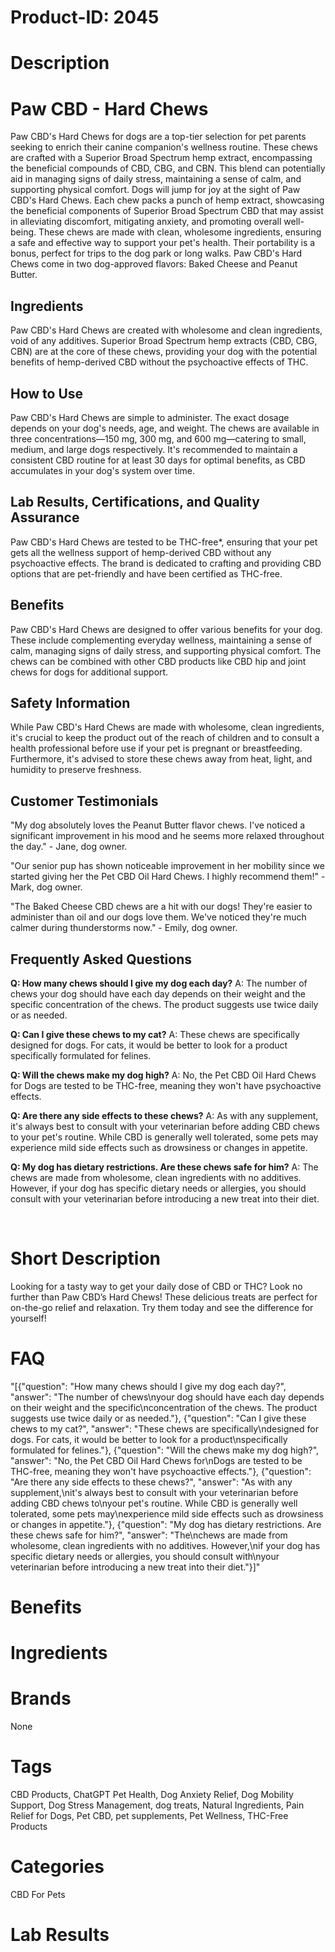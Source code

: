 # Product-ID: 2045

# Description

<h1>Paw CBD - Hard Chews</h1>
<p>Paw CBD's Hard Chews for dogs are a top-tier selection for pet parents seeking to enrich their canine companion's wellness routine. These chews are crafted with a Superior Broad Spectrum hemp extract, encompassing the beneficial compounds of CBD, CBG, and CBN. This blend can potentially aid in managing signs of daily stress, maintaining a sense of calm, and supporting physical comfort. Dogs will jump for joy at the sight of Paw CBD's Hard Chews. Each chew packs a punch of hemp extract, showcasing the beneficial components of Superior Broad Spectrum CBD that may assist in alleviating discomfort, mitigating anxiety, and promoting overall well-being. These chews are made with clean, wholesome ingredients, ensuring a safe and effective way to support your pet's health. Their portability is a bonus, perfect for trips to the dog park or long walks. Paw CBD's Hard Chews come in two dog-approved flavors: Baked Cheese and Peanut Butter.</p>
<h2>Ingredients</h2>
<p>Paw CBD's Hard Chews are created with wholesome and clean ingredients, void of any additives. Superior Broad Spectrum hemp extracts (CBD, CBG, CBN) are at the core of these chews, providing your dog with the potential benefits of hemp-derived CBD without the psychoactive effects of THC.</p>
<h2>How to Use</h2>
<p>Paw CBD's Hard Chews are simple to administer. The exact dosage depends on your dog's needs, age, and weight. The chews are available in three concentrations—150 mg, 300 mg, and 600 mg—catering to small, medium, and large dogs respectively. It's recommended to maintain a consistent CBD routine for at least 30 days for optimal benefits, as CBD accumulates in your dog's system over time.</p>
<h2>Lab Results, Certifications, and Quality Assurance</h2>
<p>Paw CBD's Hard Chews are tested to be THC-free*, ensuring that your pet gets all the wellness support of hemp-derived CBD without any psychoactive effects. The brand is dedicated to crafting and providing CBD options that are pet-friendly and have been certified as THC-free.</p>
<h2>Benefits</h2>
<p>Paw CBD's Hard Chews are designed to offer various benefits for your dog. These include complementing everyday wellness, maintaining a sense of calm, managing signs of daily stress, and supporting physical comfort. The chews can be combined with other CBD products like CBD hip and joint chews for dogs for additional support.</p>
<h2>Safety Information</h2>
<p>While Paw CBD's Hard Chews are made with wholesome, clean ingredients, it's crucial to keep the product out of the reach of children and to consult a health professional before use if your pet is pregnant or breastfeeding. Furthermore, it's advised to store these chews away from heat, light, and humidity to preserve freshness.</p>
<h2>Customer Testimonials</h2>
<p>"My dog absolutely loves the Peanut Butter flavor chews. I've noticed a significant improvement in his mood and he seems more relaxed throughout the day." - Jane, dog owner.</p>
<p>"Our senior pup has shown noticeable improvement in her mobility since we started giving her the Pet CBD Oil Hard Chews. I highly recommend them!" - Mark, dog owner.</p>
<p>"The Baked Cheese CBD chews are a hit with our dogs! They're easier to administer than oil and our dogs love them. We've noticed they're much calmer during thunderstorms now." - Emily, dog owner.</p>
<h2>Frequently Asked Questions</h2>
<p><strong>Q: How many chews should I give my dog each day?</strong> A: The number of chews your dog should have each day depends on their weight and the specific concentration of the chews. The product suggests use twice daily or as needed.</p>
<p><strong>Q: Can I give these chews to my cat?</strong> A: These chews are specifically designed for dogs. For cats, it would be better to look for a product specifically formulated for felines.</p>
<p><strong>Q: Will the chews make my dog high?</strong> A: No, the Pet CBD Oil Hard Chews for Dogs are tested to be THC-free, meaning they won't have psychoactive effects.</p>
<p><strong>Q: Are there any side effects to these chews?</strong> A: As with any supplement, it's always best to consult with your veterinarian before adding CBD chews to your pet's routine. While CBD is generally well tolerated, some pets may experience mild side effects such as drowsiness or changes in appetite.</p>
<p><strong>Q: My dog has dietary restrictions. Are these chews safe for him?</strong> A: The chews are made from wholesome, clean ingredients with no additives. However, if your dog has specific dietary needs or allergies, you should consult with your veterinarian before introducing a new treat into their diet.</p>
<p>&nbsp;</p>


# Short Description

<p>Looking for a tasty way to get your daily dose of CBD or THC? Look no further than Paw CBD&#8217;s Hard Chews! These delicious treats are perfect for on-the-go relief and relaxation. Try them today and see the difference for yourself!</p>


# FAQ
"[{\"question\": \"How many chews should I give my dog each day?\", \"answer\": \"The number of chews\\nyour dog should have each day depends on their weight and the specific\\nconcentration of the chews. The product suggests use twice daily or as needed.\"}, {\"question\": \"Can I give these chews to my cat?\", \"answer\": \"These chews are specifically\\ndesigned for dogs. For cats, it would be better to look for a product\\nspecifically formulated for felines.\"}, {\"question\": \"Will the chews make my dog high?\", \"answer\": \"No, the Pet CBD Oil Hard Chews for\\nDogs are tested to be THC-free, meaning they won't have psychoactive effects.\"}, {\"question\": \"Are there any side effects to these chews?\", \"answer\": \"As with any supplement,\\nit's always best to consult with your veterinarian before adding CBD chews to\\nyour pet's routine. While CBD is generally well tolerated, some pets may\\nexperience mild side effects such as drowsiness or changes in appetite.\"}, {\"question\": \"My dog has dietary restrictions. Are these chews safe for him?\", \"answer\": \"The\\nchews are made from wholesome, clean ingredients with no additives. However,\\nif your dog has specific dietary needs or allergies, you should consult with\\nyour veterinarian before introducing a new treat into their diet.\"}]"

# Benefits



# Ingredients



# Brands

None

# Tags

CBD Products, ChatGPT Pet Health, Dog Anxiety Relief, Dog Mobility Support, Dog Stress Management, dog treats, Natural Ingredients, Pain Relief for Dogs, Pet CBD, pet supplements, Pet Wellness, THC-Free Products

# Categories

CBD For Pets

# Lab Results
